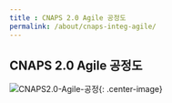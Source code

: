 ```yaml
---
title : CNAPS 2.0 Agile 공정도
permalink: /about/cnaps-integ-agile/
---
```


## CNAPS 2.0 Agile 공정도

![CNAPS2.0-Agile-공정](https://cnaps-skcc.github.io/assets/images/cnaps-agile공정도.png){: .center-image}


